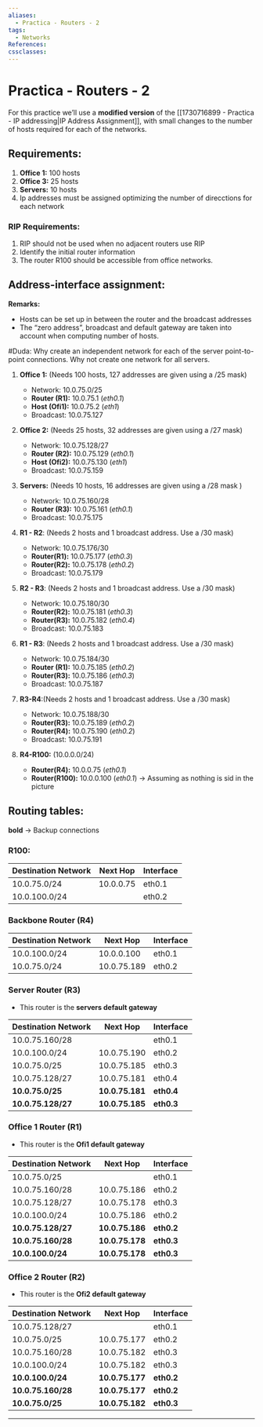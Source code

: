 ```yaml
---
aliases:
  - Practica - Routers - 2
tags:
  - Networks
References: 
cssclasses:
---
```

# Practica - Routers - 2
For this practice we’ll use a **modified version** of the [[1730716899 - Practica - IP addressing|IP Address Assignment]], with small changes to the number of hosts required for each of the networks. 
## Requirements: 
1. **Office 1:** 100 hosts
2. **Office 3:** 25 hosts 
3. **Servers:** 10 hosts 
4. Ip addresses must be assigned optimizing the number of direcctions for each network 
### RIP Requirements:
1. RIP should not be used when no adjacent routers use RIP
2. Identify the initial router information
3. The router R100 should be accessible from office networks. 

## Address-interface assignment: 

**Remarks:** 
+ Hosts can be set up in between the router and the broadcast addresses
+ The “zero address”, broadcast and default gateway are taken into account when computing number of hosts. 

#Duda: Why create an independent network for each of the server point-to-point connections. Why not create one network for all servers. 

1. **Office 1:** (Needs 100 hosts, 127 addresses are given using a /25 mask)
	+ Network: 10.0.75.0/25
	+ **Router (R1):** 10.0.75.1 (*eth0.1*)
	+ **Host (Ofi1):** 10.0.75.2 (*eth1*)
	+ Broadcast: 10.0.75.127
	  
2. **Office 2:** (Needs 25 hosts, 32 addresses are given using a /27 mask)
	+ Network: 10.0.75.128/27
	+ **Router (R2):** 10.0.75.129 (*eth0.1*)
	+ **Host (Ofi2):** 10.0.75.130 (*eth1*)
	+ Broadcast: 10.0.75.159
	  
3. **Servers:** (Needs 10 hosts, 16 addresses are given using a /28 mask ) 
	+ Network: 10.0.75.160/28 
	+ **Router (R3):** 10.0.75.161 (*eth0.1*)
	+ Broadcast: 10.0.75.175
	  
4. **R1 - R2**: (Needs 2 hosts and 1 broadcast address. Use a /30 mask)
	+ Network: 10.0.75.176/30 
	+ **Router(R1):** 10.0.75.177 (*eth0.3*)
	+ **Router(R2):** 10.0.75.178 (*eth0.2*)
	+ Broadcast: 10.0.75.179
	  
5. **R2 - R3**: (Needs 2 hosts and 1 broadcast address. Use a /30 mask)
	+ Network: 10.0.75.180/30
	+ **Router(R2):** 10.0.75.181 (*eth0.3*)
	+ **Router(R3):** 10.0.75.182  (*eth0.4*)
	+ Broadcast: 10.0.75.183
	  
6. **R1 - R3**: (Needs 2 hosts and 1 broadcast address. Use a /30 mask)
	+ Network: 10.0.75.184/30
	+ **Router (R1):** 10.0.75.185 (*eth0.2*)
	+ **Router(R3):** 10.0.75.186 (*eth0.3*)
	+ Broadcast: 10.0.75.187
	  
7. **R3-R4**:(Needs 2 hosts and 1 broadcast address. Use a /30 mask)
	+ Network: 10.0.75.188/30
	+ **Router(R3):** 10.0.75.189 (*eth0.2*)
	+ **Router(R4):** 10.0.75.190 (*eth0.2*)
	+ Broadcast: 10.0.75.191
	  
8. **R4-R100:** (10.0.0.0/24)
	+ **Router(R4):** 10.0.0.75 (*eth0.1*)
	+ **Router(R100):** 10.0.0.100 (*eth0.1*) → Assuming as nothing is sid in the picture
## Routing tables: 
**bold** → Backup connections

### R100: 

| Destination Network | Next Hop  | Interface |
| ------------------- | --------- | --------- |
| 10.0.75.0/24        | 10.0.0.75 | eth0.1    |
| 10.0.100.0/24       |           | eth0.2    |
### Backbone Router (R4)

| Destination Network | Next Hop    | Interface |
| ------------------- | ----------- | --------- |
| 10.0.100.0/24       | 10.0.0.100  | eth0.1    |
| 10.0.75.0/24        | 10.0.75.189 | eth0.2    |

### Server Router (R3)
+ This router is the **servers default gateway**

| Destination Network | Next Hop        | Interface  |
| ------------------- | --------------- | ---------- |
| 10.0.75.160/28      |                 | eth0.1     |
| 10.0.100.0/24       | 10.0.75.190     | eth0.2     |
| 10.0.75.0/25        | 10.0.75.185     | eth0.3     |
| 10.0.75.128/27      | 10.0.75.181<br> | eth0.4     |
| **10.0.75.0/25**    | **10.0.75.181** | **eth0.4** |
| **10.0.75.128/27**  | **10.0.75.185** | **eth0.3** |

### Office 1 Router (R1)
+ This router is the **Ofi1 default gateway**

| Destination Network | Next Hop        | Interface  |
| ------------------- | --------------- | ---------- |
| 10.0.75.0/25        |                 | eth0.1     |
| 10.0.75.160/28      | 10.0.75.186     | eth0.2     |
| 10.0.75.128/27      | 10.0.75.178     | eth0.3     |
| 10.0.100.0/24       | 10.0.75.186     | eth0.2     |
| **10.0.75.128/27**  | **10.0.75.186** | **eth0.2** |
| **10.0.75.160/28**  | **10.0.75.178** | **eth0.3** |
| **10.0.100.0/24**   | **10.0.75.178** | **eth0.3** |


### Office 2 Router (R2)
+ This router is the **Ofi2 default gateway**

| Destination Network | Next Hop            | Interface  |
| ------------------- | ------------------- | ---------- |
| 10.0.75.128/27      |                     | eth0.1     |
| 10.0.75.0/25        | 10.0.75.177         | eth0.2     |
| 10.0.75.160/28      | 10.0.75.182         | eth0.3     |
| 10.0.100.0/24       | 10.0.75.182         | eth0.3     |
| **10.0.100.0/24**   | **10.0.75.177**     | **eth0.2** |
| **10.0.75.160/28**  | **10.0.75.177**     | **eth0.2** |
| **10.0.75.0/25**    | **10.0.75.182**<br> | **eth0.3** |

***